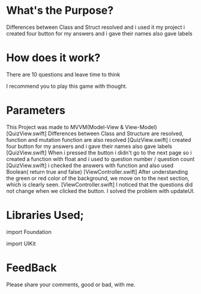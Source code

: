 
# What's the Purpose?
Differences between Class and Struct resolved and i used it my project
i created four button for my answers and i gave their names also gave labels

# How does it work?
There are 10 questions and leave time to think

I recommend you to play this game with thought.
  # Parameters
  This Project was made to MVVM(Model-View & View-Model) 
  [QuizView.swift] Differences between Class and Structure are resolved, function and mutation function are also resolved
  [QuizView.swift] i created four button for my answers and i gave their names also gave labels
  [QuizView.swift] When i pressed the button i didn't go to the next page so i created a function with float and i used to question number / question count
  [QuizView.swift] i checked the answers with function and also used Boolean( return true and false)
  [ViewController.swift] After understanding the green or red color of the background, we move on to the next section, which is clearly seen.
  [ViewController.swift] I noticed that the questions did not change when we clicked the button. I solved the problem with updateUI.
# Libraries Used;
import Foundation		

import UIKit
# FeedBack
Please share your comments, good or bad, with me.
